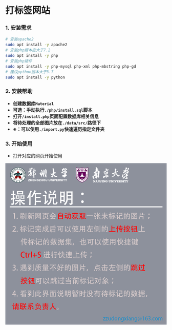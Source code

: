 # 打标签网站

### 1. 安装需求

```bash
# 安装apache2
sudo apt install -y apache2
# 安装php版本应大于7.2
sudo apt install -y php
# 安装php插件
sudo apt install -y php-mysql php-xml php-mbstring php-gd
# 建议python版本大于3.7
sudo apt install -y python
```

### 2. 安装帮助

- **创建数据库`Material`**
- **可选：手动执行`./php/install.sql`脚本**
- **打开`/install.php`页面配置数据库相关信息**
- **将待处理的全部图片放在`./data/src/`路径下**
- **※：可以使用`./import.py`快速遍历指定文件夹**

### 3. 开始使用

- 打开对应的网页开始使用

![sample](README.assets/sample.png)